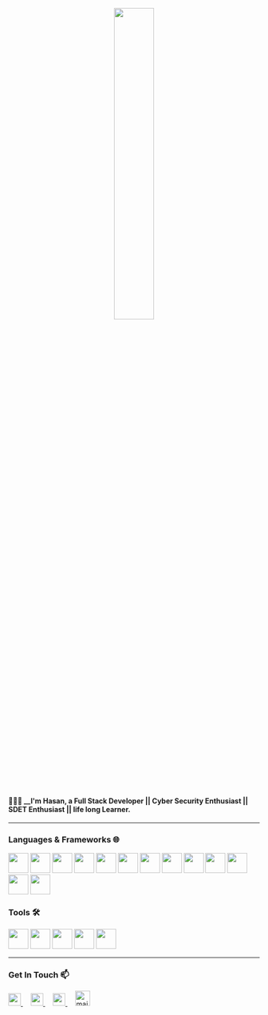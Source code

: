 <p align="center">
  <img src="https://i.pinimg.com/originals/09/3f/18/093f1861fc92b3a0ba497ece177b27e6.gif" width="40%">
</p>

#### 👨🏼‍💻   __I'm Hasan, a Full Stack Developer || Cyber Security Enthusiast || SDET Enthusiast || life long Learner.

<!-- #### 💼   __Currently working as WebDev Lecturer at <a href="https://digitalcareerinstitute.org/" target="_blank"><b>DCI</b></a>

#### 📝   __Portfolio: <a href="www.webtechsolutions.de" target="_blank" >www.webtechsolutions.de</a> -->

---

### Languages & Frameworks 🌐

<a href="#" ><img src="https://img.icons8.com/color/48/000000/html-5.png" width="40px" /></a>
<a href="#" ><img src="https://img.icons8.com/color/48/000000/css3.png" width="40px" /></a>
<a href="#" ><img src="https://img.icons8.com/color/48/000000/bootstrap.png" width="40px" /></a>
<a href="#" ><img src="https://img.icons8.com/color/48/000000/sass.png" width="40px" /></a>
<a href="#" ><img src="https://img.icons8.com/color/48/000000/javascript.png" width="40px" /></a>
<a href="#" ><img src="https://img.icons8.com/color/48/000000/typescript.png" width="40px" /></a>
<a href="#" ><img src="https://img.icons8.com/color/48/000000/react-native.png" width="40px" /></a>
<a href="#" ><img src="https://img.icons8.com/color/48/000000/redux.png" width="40px" /></a>
<a href="#" ><img src="https://img.icons8.com/color/48/000000/nodejs.png" width="40px" /></a>
<a href="#" ><img src="https://img.icons8.com/color/48/000000/express.png" width="40px" /></a>
<a href="#" ><img src="https://img.icons8.com/color/48/000000/mongodb.png" width="40px" /></a>
<a href="#" ><img src="https://img.icons8.com/color/48/000000/graphql.png" width="40px" /></a>
<a href="#" ><img src="https://img.icons8.com/color/48/000000/markdown.png" width="40px" /></a>

### Tools 🛠️
<a href="#" ><img src="https://img.icons8.com/color/48/000000/git.png" width="40px" /></a>
<a href="#" ><img src="https://img.icons8.com/color/48/000000/github--v1.png" width="40px" /></a>
<a href="#" ><img src="https://img.icons8.com/color/48/000000/visual-studio.png" width="40px" /></a>
<a href="#" ><img src="https://img.icons8.com/color/48/000000/npm.png" width="40px" /></a>
<a href="#" ><img src="https://img.icons8.com/color/48/000000/jira.png" width="40px" /></a>

--- 

### Get In Touch 📫 
<a href="https://www.linkedin.com/in/hasan-akkas/" target="_blank"><img src="https://www.vectorlogo.zone/logos/linkedin/linkedin-icon.svg" width="25px" > </a> &nbsp; &nbsp;
<a href="https://www.xing.com/profile/Hasan_Akkas6/cv" target="_blank"><img src="https://www.vectorlogo.zone/logos/xing/xing-icon.svg" width="25px" > </a> &nbsp; &nbsp;
<a href="https://medium.com/@hasan.akkas123" target="_blank"><img src="https://www.vectorlogo.zone/logos/medium/medium-icon.svg" width="25px" > </a> &nbsp; &nbsp;
<a href="mailto:hasan.akkas@web.de"><img src="https://www.vectorlogo.zone/logos/gmail/gmail-icon.svg" width="30px" alt="mail"></a> &nbsp; &nbsp;





